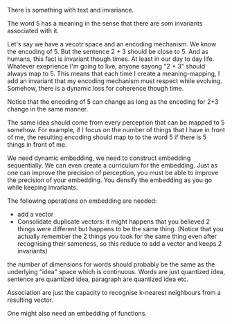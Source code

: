 There is something with text and invariance.

The word 5 has a meaning in the sense that there are som invariants associated with it.

Let's say we have a vecotr space and an encoding mechanism.
We know the encoding of 5.
But the sentence 2 + 3 should be close to 5. And as humans, this fact is invariant though times. At least in our day to day life. Whatever exeprience I'm going to live, anyone sayong "2 + 3" should always map to 5. This means that each time I create a meaning-mapping, I add an invariant that my encoding mechanism must respect while evolving. Somehow, there is a dynamic loss for coherence though time.

Notice that the encoding of 5 can change as long as the encoding for 2+3 change in the same manner.

The same idea should come from every perception that can be mapped to 5 somehow.
For example, if I focus on the number of things that I have in front of me, the resulting encoding should map to to the word 5 if there is 5 things in front of me.

We need dynamic embedding, we need to construct embedding sequentially. We can even create a curriculum for the embedding. Just as one can improve the precision of perception, you must be able to improve the precision of your embedding. You densify the embedding as you go while keeping invariants.

The following operations on embedding are needed:
- add a vector
- Consolidate duplicate vectors: it might happens that you believed 2 things were different but happens to be the same thing. (Notice that you actually remember the 2 things you took for the same thing even after recognising their sameness, so this reduce to add a vector and keeps 2 invariants)

the number of dimensions for words should probably be the same as the underlying "idea" space which is continuous. Words are just quantized idea, sentence are quantized idea, paragraph are quantized idea etc.

Association are just the capacity to recognise k-nearest neighbours from a resulting vector.

One might also need an embedding of functions.